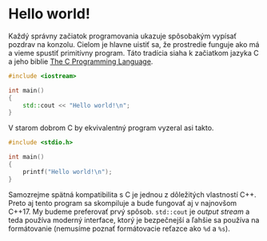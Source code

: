 # Hello world!

Každý správny začiatok programovania ukazuje spôsobakým vypísať pozdrav na konzolu. Cielom je hlavne uistiť sa, že prostredie funguje ako má a vieme spustiť primitívny program. Táto tradícia siaha k začiatkom jazyka C a jeho biblie [The C Programming Language](https://en.wikipedia.org/wiki/The_C_Programming_Language). 

```cpp
#include <iostream>

int main()
{
    std::cout << "Hello world!\n";
}
```

V starom dobrom C by ekvivalentný program vyzeral asi takto. 

```c
#include <stdio.h>

int main()
{
    printf("Hello world!\n");
}
```

Samozrejme spätná kompatibilita s C je jednou z dôležitých vlastností C++. Preto aj tento program sa skompiluje a bude fungovať aj v najnovšom C++17. My budeme preferovať prvý spôsob.  `std::cout` je _output stream_ a teda používa moderný interface, ktorý je bezpečnejší a ľahšie sa používa na formátovanie (nemusíme poznať formátovacie reťazce ako `%d` a `%s`). 